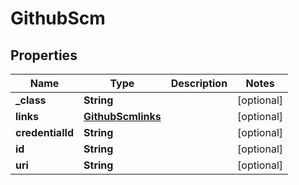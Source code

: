 

# GithubScm

## Properties

Name | Type | Description | Notes
------------ | ------------- | ------------- | -------------
**_class** | **String** |  |  [optional]
**links** | [**GithubScmlinks**](GithubScmlinks.md) |  |  [optional]
**credentialId** | **String** |  |  [optional]
**id** | **String** |  |  [optional]
**uri** | **String** |  |  [optional]




